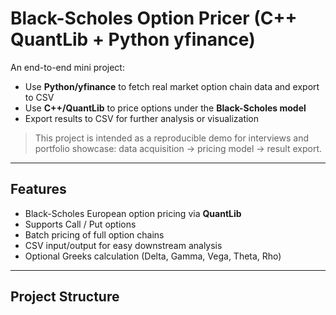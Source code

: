 # Black-Scholes Option Pricer (C++ QuantLib + Python yfinance)

An end-to-end mini project:  
- Use **Python/yfinance** to fetch real market option chain data and export to CSV  
- Use **C++/QuantLib** to price options under the **Black-Scholes model**  
- Export results to CSV for further analysis or visualization  

> This project is intended as a reproducible demo for interviews and portfolio showcase: data acquisition → pricing model → result export.

---

## Features
- Black-Scholes European option pricing via **QuantLib**  
- Supports Call / Put options  
- Batch pricing of full option chains  
- CSV input/output for easy downstream analysis  
- Optional Greeks calculation (Delta, Gamma, Vega, Theta, Rho)

---

## Project Structure
